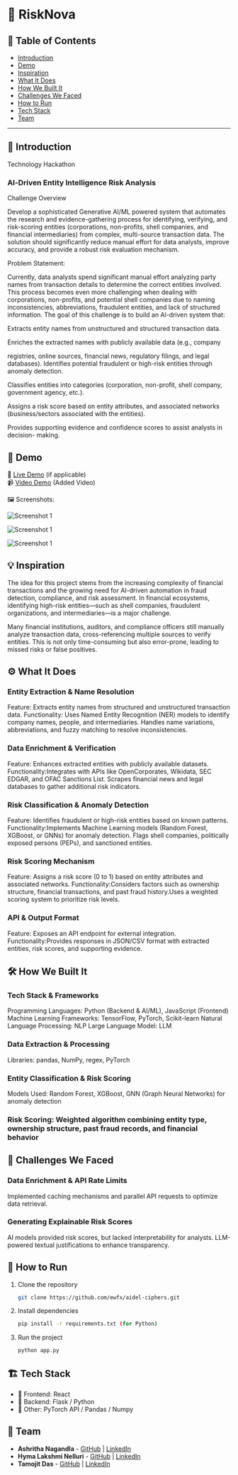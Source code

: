 # 🚀 RiskNova

## 📌 Table of Contents
- [Introduction](#introduction)
- [Demo](#demo)
- [Inspiration](#inspiration)
- [What It Does](#what-it-does)
- [How We Built It](#how-we-built-it)
- [Challenges We Faced](#challenges-we-faced)
- [How to Run](#how-to-run)
- [Tech Stack](#tech-stack)
- [Team](#team)

---

## 🎯 Introduction
Technology Hackathon

### Al-Driven Entity Intelligence Risk Analysis

Challenge Overview

Develop a sophisticated Generative AI/ML powered system that automates the research and evidence-gathering process for identifying, verifying, and risk-scoring entities (corporations, non-profits, shell companies, and financial intermediaries) from complex, multi-source transaction data. The solution should significantly reduce manual effort for data analysts, improve accuracy, and provide a robust risk evaluation mechanism.

Problem Statement:

Currently, data analysts spend significant manual effort analyzing party names from transaction details to determine the correct entities involved. This process becomes even more challenging when dealing with corporations, non-profits, and potential shell companies due to naming inconsistencies, abbreviations, fraudulent entities, and lack of structured information. The goal of this challenge is to build an Al-driven system that:

Extracts entity names from unstructured and structured transaction data.

Enriches the extracted names with publicly available data (e.g., company

registries, online sources, financial news, regulatory filings, and legal databases). Identifies potential fraudulent or high-risk entities through anomaly detection.

Classifies entities into categories (corporation, non-profit, shell company, government agency, etc.).

Assigns a risk score based on entity attributes, and associated networks (business/sectors associated with the entities).

Provides supporting evidence and confidence scores to assist analysts in decision- making.
## 🎥 Demo
🔗 [Live Demo](#) (if applicable)  
📹 [Video Demo](./artifacts/arch/video_1.mp4) (Added Video)  

🖼️ Screenshots:

![Screenshot 1](./artifacts/arch/Screenshot_1.png)

![Screenshot 1](./artifacts/arch/Screenshot_2.png)

![Screenshot 1](./artifacts/arch/Screenshot_3.png)

## 💡 Inspiration
The idea for this project stems from the increasing complexity of financial transactions and the growing need for AI-driven automation in fraud detection, compliance, and risk assessment. In financial ecosystems, identifying high-risk entities—such as shell companies, fraudulent organizations, and intermediaries—is a major challenge.

Many financial institutions, auditors, and compliance officers still manually analyze transaction data, cross-referencing multiple sources to verify entities. This is not only time-consuming but also error-prone, leading to missed risks or false positives.

## ⚙️ What It Does
### Entity Extraction & Name Resolution
Feature: Extracts entity names from structured and unstructured transaction data.
Functionality: Uses Named Entity Recognition (NER) models to identify company names, people, and intermediaries. Handles name variations, abbreviations, and fuzzy matching to resolve inconsistencies.

### Data Enrichment & Verification
Feature: Enhances extracted entities with publicly available datasets.
Functionality:Integrates with APIs like OpenCorporates, Wikidata, SEC EDGAR, and OFAC Sanctions List.
Scrapes financial news and legal databases to gather additional risk indicators.

### Risk Classification & Anomaly Detection
Feature: Identifies fraudulent or high-risk entities based on known patterns.
Functionality:Implements Machine Learning models (Random Forest, XGBoost, or GNNs) for anomaly detection.
Flags shell companies, politically exposed persons (PEPs), and sanctioned entities.

### Risk Scoring Mechanism
Feature: Assigns a risk score (0 to 1) based on entity attributes and associated networks.
Functionality:Considers factors such as ownership structure, financial transactions, and past fraud history.Uses a weighted scoring system to prioritize risk levels.

### API & Output Format
Feature: Exposes an API endpoint for external integration.
Functionality:Provides responses in JSON/CSV format with extracted entities, risk scores, and supporting evidence.

## 🛠️ How We Built It
### Tech Stack & Frameworks
Programming Languages: Python (Backend & AI/ML), JavaScript (Frontend)
Machine Learning Frameworks: TensorFlow, PyTorch, Scikit-learn
Natural Language Processing: NLP
Large Language Model: LLM

### Data Extraction & Processing
Libraries: pandas, NumPy, regex, PyTorch

### Entity Classification & Risk Scoring
Models Used: Random Forest, XGBoost, GNN (Graph Neural Networks) for anomaly detection

### Risk Scoring: Weighted algorithm combining entity type, ownership structure, past fraud records, and financial behavior

## 🚧 Challenges We Faced
### Data Enrichment & API Rate Limits
Implemented caching mechanisms and parallel API requests to optimize data retrieval.

### Generating Explainable Risk Scores
AI models provided risk scores, but lacked interpretability for analysts.
LLM-powered textual justifications to enhance transparency.

## 🏃 How to Run
1. Clone the repository  
   ```sh
   git clone https://github.com/ewfx/aidel-ciphers.git
   ```
2. Install dependencies  
   ```sh
   pip install -r requirements.txt (for Python)
   ```
3. Run the project  
   ```sh
   python app.py
   ```

## 🏗️ Tech Stack
- 🔹 Frontend: React 
- 🔹 Backend: Flask / Python
- 🔹 Other: PyTorch API / Pandas / Numpy

## 👥 Team
- **Ashritha Nagandla** - [GitHub](https://github.com/Ashritha-01) | [LinkedIn](#)
- **Hyma Lakshmi Nelluri** - [GitHub](https://github.com/hyma09) | [LinkedIn](#)
- **Tamojit Das** - [GitHub](https://github.com/tamojit2000) | [LinkedIn](https://www.linkedin.com/in/tamojit-das-ab425b228/)
